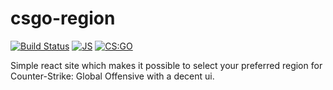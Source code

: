 # csgo-region
[![Build Status](https://travis-ci.org/socketbat/csgo-region.svg?branch=master)](https://travis-ci.org/socketbat/csgo-region)
[![JS](https://img.shields.io/badge/language-javascript-blue.svg)](https://en.wikipedia.org/wiki/JavaScript)
[![CS:GO](https://img.shields.io/badge/game-CS%3AGO-yellow.svg)](https://store.steampowered.com/app/730/CounterStrike_Global_Offensive/)

Simple react site which makes it possible to select your preferred region for Counter-Strike: Global Offensive with a decent ui.
